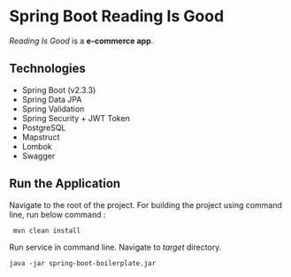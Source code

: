 # Spring Boot Reading Is Good
 *Reading Is Good* is a **e-commerce app**.
 
## Technologies 
- Spring Boot (v2.3.3)
- Spring Data JPA
- Spring Validation
- Spring Security + JWT Token
- PostgreSQL
- Mapstruct
- Lombok
- Swagger

## Run the Application

Navigate to the root of the project. For building the project using command line, run below command :

``` mvn clean install```

Run service in command line. Navigate to *target* directory. 

``` java -jar spring-boot-boilerplate.jar ```
